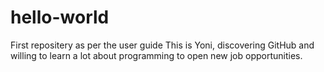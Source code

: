 # hello-world
First repositery as per the user guide
This is Yoni, discovering GitHub and willing to learn a lot about programming to open new job opportunities.
